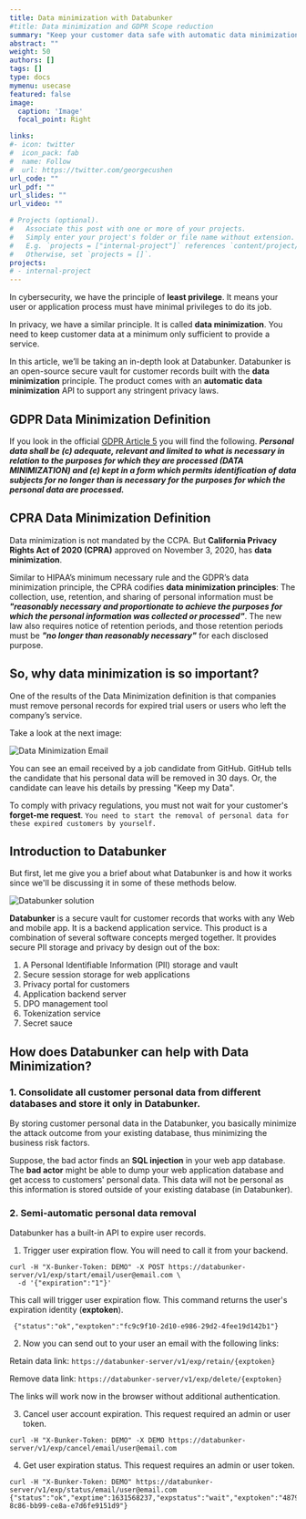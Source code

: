 ```yaml
---
title: Data minimization with Databunker
#title: Data minimization and GDPR Scope reduction
summary: "Keep your customer data safe with automatic data minimization provided by Databunker."
abstract: ""
weight: 50
authors: []
tags: []
type: docs
mymenu: usecase
featured: false
image:
  caption: 'Image'
  focal_point: Right

links:
#- icon: twitter
#  icon_pack: fab
#  name: Follow
#  url: https://twitter.com/georgecushen
url_code: ""
url_pdf: ""
url_slides: ""
url_video: ""

# Projects (optional).
#   Associate this post with one or more of your projects.
#   Simply enter your project's folder or file name without extension.
#   E.g. `projects = ["internal-project"]` references `content/project/deep-learning/index.md`.
#   Otherwise, set `projects = []`.
projects:
# - internal-project
---
```


In cybersecurity, we have the principle of **least privilege**. It means your user or application process must have minimal privileges to do its job.

In privacy, we have a similar principle. It is called **data minimization**. You need to keep customer data at a minimum only sufficient to provide a service.

In this article, we’ll be taking an in-depth look at Databunker. Databunker is an open-source secure vault for customer records built with the **data minimization** principle. The product comes with an **automatic data minimization** API to support any stringent privacy laws.


## GDPR Data Minimization Definition

If you look in the official [GDPR Article 5](https://gdpr-info.eu/art-5-gdpr/) you will find the following. ***Personal data shall be (c) adequate, relevant and limited to what is necessary in relation to the purposes for which they are processed (DATA MINIMIZATION) and (e) kept in a form which permits identification of data subjects for no longer than is necessary for the purposes for which the personal data are processed.***

## CPRA Data Minimization Definition

Data minimization is not mandated by the CCPA. But **California Privacy Rights Act of 2020 (CPRA)** approved on November 3, 2020, has **data minimization**.

Similar to HIPAA’s minimum necessary rule and the GDPR’s data minimization principle, the CPRA codifies **data minimization principles**: The collection, use, retention, and sharing of personal information must be ***"reasonably necessary and proportionate to achieve the purposes for which the personal information was collected or processed"***.  The new law also requires notice of retention periods, and those retention periods must be ***"no longer than reasonably necessary"*** for each disclosed purpose.

## So, why data minimization is so important?

One of the results of the Data Minimization definition is that companies must remove personal records for expired trial users or users who left the company’s service.

Take a look at the next image:

![Data Minimization Email](data-minimization-email.png)

You can see an email received by a job candidate from GitHub. GitHub tells the candidate that his personal data will be removed in 30 days. Or, the candidate can leave his details by pressing "Keep my Data".

To comply with privacy regulations, you must not wait for your customer's **forget-me request**. ``You need to start the removal of personal data for these expired customers by yourself.``

## Introduction to Databunker

But first, let me give you a brief about what Databunker is and how it works since we'll be discussing it in some of these methods below.

![Databunker solution](/img/databunker-solution.png)

**Databunker** is a secure vault for customer records that works with any Web and mobile app. It is a backend application service. This product is a combination of several software concepts merged together. It provides secure PII storage and privacy by design out of the box:

1. A Personal Identifiable Information (PII) storage and vault
1. Secure session storage for web applications
1. Privacy portal for customers
1. Application backend server
1. DPO management tool
1. Tokenization service
1. Secret sauce


## How does Databunker can help with Data Minimization?

### 1. Consolidate all customer personal data from different databases and store it only in Databunker.

By storing customer personal data in the Databunker, you basically minimize the attack outcome from your existing database, thus minimizing the business risk factors.

Suppose, the bad actor finds an **SQL injection** in your web app database. The **bad actor** might be able to dump your web application database and get access to customers' personal data. This data will not be personal as this information is stored outside of your existing database (in Databunker).

### 2. Semi-automatic personal data removal

Databunker has a built-in API to expire user records.

1. Trigger user expiration flow. You will need to call it from your backend.
```
curl -H "X-Bunker-Token: DEMO" -X POST https://databunker-server/v1/exp/start/email/user@email.com \
  -d '{"expiration":"1"}'
```
This call will trigger user expiration flow. This command returns the user's expiration identity (**exptoken**).
```
 {"status":"ok","exptoken":"fc9c9f10-2d10-e986-29d2-4fee19d142b1"}
```

2. Now you can send out to your user an email with the following links:

Retain data link: ``https://databunker-server/v1/exp/retain/{exptoken}``

Remove data link: ``https://databunker-server/v1/exp/delete/{exptoken}``

The links will work now in the browser without additional authentication.

3. Cancel user account expiration. This request required an admin or user token.

```
curl -H "X-Bunker-Token: DEMO" -X DEMO https://databunker-server/v1/exp/cancel/email/user@email.com
```

4. Get user expiration status. This request requires an admin or user token.

```
curl -H "X-Bunker-Token: DEMO" https://databunker-server/v1/exp/status/email/user@email.com
{"status":"ok","exptime":1631568237,"expstatus":"wait","exptoken":"487964c0-8c86-bb99-ce8a-e7d6fe9151d9"}
```
